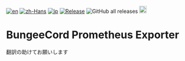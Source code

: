 [![en](https://img.shields.io/badge/lang-English-blue.svg)](https://github.com/weihao/bungeecord-prometheus-exporter/blob/main/README.md)
[![zh-Hans](https://img.shields.io/badge/lang-中文-red.svg)](https://github.com/weihao/bungeecord-prometheus-exporter/blob/main/README.zh-Hans.md)
[![jp](https://img.shields.io/badge/lang-日本語-yellow.svg)](https://github.com/weihao/bungeecord-prometheus-exporter/blob/main/README.jp.md)
[![Release](https://github.com/weihao/bungeecord-prometheus-exporter/actions/workflows/release.yml/badge.svg)](https://github.com/weihao/bungeecord-prometheus-exporter/actions/workflows/release.yml)
![GitHub all releases](https://img.shields.io/github/downloads/weihao/bungeecord-prometheus-exporter/total)
<a href="https://www.buymeacoffee.com/nokb"><img src="https://img.buymeacoffee.com/button-api/?text=Buy Me a Coffee&emoji=☕&slug=nokb&button_colour=f07167&font_colour=000000&font_family=Arial&outline_colour=000000&coffee_colour=FFDD00" height="20px" /></a>

# BungeeCord Prometheus Exporter

翻訳の助けてお願いします
